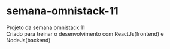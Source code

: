 # semana-omnistack-11
Projeto da semana omnistack 11 <br/>
Criado para treinar o desenvolvimento com ReactJs(frontend) e NodeJs(backend)
